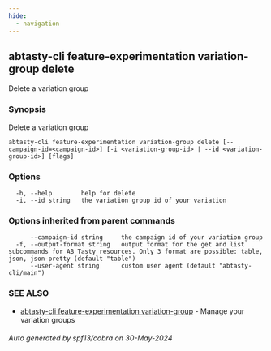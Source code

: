 ```yaml
---
hide:
  - navigation
---
```

## abtasty-cli feature-experimentation variation-group delete

Delete a variation group

### Synopsis

Delete a variation group

```
abtasty-cli feature-experimentation variation-group delete [--campaign-id=<campaign-id>] [-i <variation-group-id> | --id <variation-group-id>] [flags]
```

### Options

```
  -h, --help        help for delete
  -i, --id string   the variation group id of your variation
```

### Options inherited from parent commands

```
      --campaign-id string     the campaign id of your variation group
  -f, --output-format string   output format for the get and list subcommands for AB Tasty resources. Only 3 format are possible: table, json, json-pretty (default "table")
      --user-agent string      custom user agent (default "abtasty-cli/main")
```

### SEE ALSO

* [abtasty-cli feature-experimentation variation-group](abtasty-cli_feature-experimentation_variation-group.md)	 - Manage your variation groups

###### Auto generated by spf13/cobra on 30-May-2024
